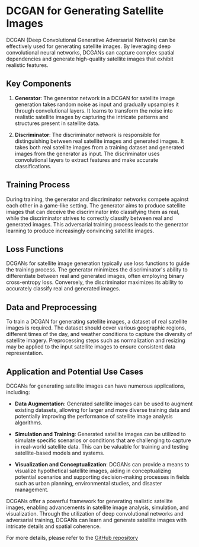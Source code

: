 # DCGAN for Generating Satellite Images

DCGAN (Deep Convolutional Generative Adversarial Network) can be effectively used for generating satellite images. By leveraging deep convolutional neural networks, DCGANs can capture complex spatial dependencies and generate high-quality satellite images that exhibit realistic features.

## Key Components

1. **Generator**: The generator network in a DCGAN for satellite image generation takes random noise as input and gradually upsamples it through convolutional layers. It learns to transform the noise into realistic satellite images by capturing the intricate patterns and structures present in satellite data.

2. **Discriminator**: The discriminator network is responsible for distinguishing between real satellite images and generated images. It takes both real satellite images from a training dataset and generated images from the generator as input. The discriminator uses convolutional layers to extract features and make accurate classifications.

## Training Process

During training, the generator and discriminator networks compete against each other in a game-like setting. The generator aims to produce satellite images that can deceive the discriminator into classifying them as real, while the discriminator strives to correctly classify between real and generated images. This adversarial training process leads to the generator learning to produce increasingly convincing satellite images.

## Loss Functions

DCGANs for satellite image generation typically use loss functions to guide the training process. The generator minimizes the discriminator's ability to differentiate between real and generated images, often employing binary cross-entropy loss. Conversely, the discriminator maximizes its ability to accurately classify real and generated images.

## Data and Preprocessing

To train a DCGAN for generating satellite images, a dataset of real satellite images is required. The dataset should cover various geographic regions, different times of the day, and weather conditions to capture the diversity of satellite imagery. Preprocessing steps such as normalization and resizing may be applied to the input satellite images to ensure consistent data representation.

## Application and Potential Use Cases

DCGANs for generating satellite images can have numerous applications, including:

- **Data Augmentation**: Generated satellite images can be used to augment existing datasets, allowing for larger and more diverse training data and potentially improving the performance of satellite image analysis algorithms.

- **Simulation and Training**: Generated satellite images can be utilized to simulate specific scenarios or conditions that are challenging to capture in real-world satellite data. This can be valuable for training and testing satellite-based models and systems.

- **Visualization and Conceptualization**: DCGANs can provide a means to visualize hypothetical satellite images, aiding in conceptualizing potential scenarios and supporting decision-making processes in fields such as urban planning, environmental studies, and disaster management.

DCGANs offer a powerful framework for generating realistic satellite images, enabling advancements in satellite image analysis, simulation, and visualization. Through the utilization of deep convolutional networks and adversarial training, DCGANs can learn and generate satellite images with intricate details and spatial coherence.

For more details, please refer to the [GitHub repository](https://github.com/carpedm20/DCGAN-tensorflow)

